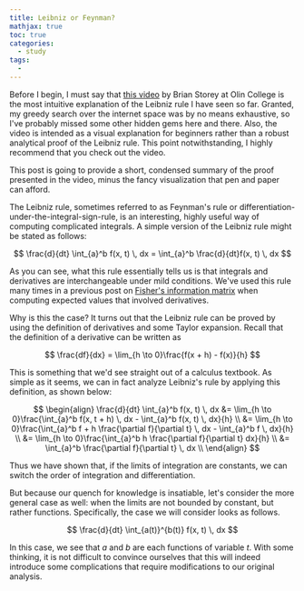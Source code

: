 ```yaml
---
title: Leibniz or Feynman?
mathjax: true
toc: true
categories:
  - study
tags:
  - 
---
```


Before I begin, I must say that [this video](https://www.youtube.com/watch?v=zbWihK9ibhc) by Brian Storey at Olin College is the most intuitive explanation of the Leibniz rule I have seen so far. Granted, my greedy search over the internet space was by no means exhaustive, so I've probably missed some other hidden gems  here and there. Also, the video is intended as a visual explanation for beginners rather than a robust analytical proof of the Leibniz rule. This point notwithstanding, I highly recommend that you check out the video.

This post is going to provide a short, condensed summary of the proof presented in the video, minus the fancy visualization that pen and paper can afford. 

The Leibniz rule, sometimes referred to as Feynman's rule or differentiation-under-the-integral-sign-rule, is an interesting, highly useful way of computing complicated integrals. A simple version of the Leibniz rule might be stated as follows:


$$
\frac{d}{dt} \int_{a}^b f(x, t) \, dx = \int_{a}^b \frac{d}{dt}f(x, t) \, dx
$$


As you can see, what this rule essentially tells us is that integrals and derivatives are interchangeable under mild conditions. We've used this rule many times in a previous post on [Fisher's information matrix](https://jaketae.github.io/study/fisher/) when computing expected values that involved derivatives. 

Why is this the case? It turns out that the Leibniz rule can be proved by using the definition of derivatives and some Taylor expansion. Recall that the definition of a derivative can be written as


$$
\frac{df}{dx} = \lim_{h \to 0}\frac{f(x + h) - f(x)}{h}
$$


This is something that we'd see straight out of a calculus textbook. As simple as it seems, we can in fact analyze Leibniz's rule by applying this definition, as shown below:


$$
\begin{align}
\frac{d}{dt} \int_{a}^b f(x, t) \, dx 
&= \lim_{h \to 0}\frac{\int_{a}^b f(x, t + h) \, dx - \int_{a}^b f(x, t) \, dx}{h} \\
&= \lim_{h \to 0}\frac{\int_{a}^b f + h \frac{\partial f}{\partial t}  \, dx - \int_{a}^b f \, dx}{h} \\ 
&= \lim_{h \to 0}\frac{\int_{a}^b h \frac{\partial f}{\partial t} dx}{h} \\
&= \int_{a}^b \frac{\partial f}{\partial t} \, dx \\
\end{align}
$$


Thus we have shown that, if the limits of integration are constants, we can switch the order of integration and differentiation. 

But because our quench for knowledge is insatiable, let's consider the more general case as well: when the limits are not bounded by constant, but rather functions. Specifically, the case we will consider looks as follows.


$$
\frac{d}{dt} \int_{a(t)}^{b(t)} f(x, t) \, dx 
$$


In this case, we see that $a$ and $b$ are each functions of variable $t$. With some thinking, it is not difficult to convince ourselves that this will indeed introduce some complications that require modifications to our original analysis. 











